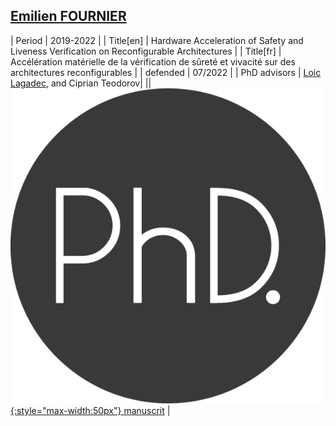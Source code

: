## [<i class="fa-brands fa-linkedin" aria-hidden="true"></i> Emilien FOURNIER](https://www.linkedin.com/in/emilien-fournier-phd-895833bb/)

| Period | 2019-2022 |
| Title[en] | Hardware Acceleration of Safety and Liveness Verification on Reconfigurable Architectures |
| Title[fr] | Accélération matérielle de la vérification de sûreté et vivacité sur des architectures reconfigurables |
| defended  | 07/2022 |
| PhD advisors | <u>Loic Lagadec</u>, and Ciprian Teodorov|
|| [![phd](/assets/img/thesis-logo.png){:style="max-width:50px"} manuscrit](https://theses.hal.science/tel-04109895) |
